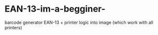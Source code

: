 # EAN-13-im-a-begginer-
barcode generator EAN-13 + printer logic into image (which work with all printers)
